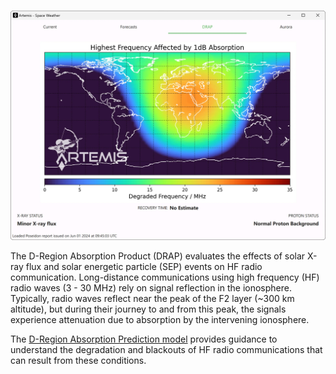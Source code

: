 #

![sw_current](../assets/sw_3.webp)

The D-Region Absorption Product (DRAP) evaluates the effects of solar X-ray flux and solar energetic particle (SEP) events on HF radio communication. Long-distance communications using high frequency (HF) radio waves (3 - 30 MHz) rely on signal reflection in the ionosphere. Typically, radio waves reflect near the peak of the F2 layer (~300 km altitude), but during their journey to and from this peak, the signals experience attenuation due to absorption by the intervening ionosphere.

The [D-Region Absorption Prediction model](https://www.swpc.noaa.gov/products/d-region-absorption-predictions-d-rap) provides guidance to understand the degradation and blackouts of HF radio communications that can result from these conditions.
